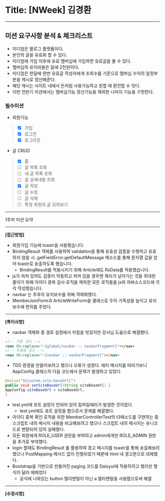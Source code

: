 # Title: [NWeek] 김경환

---

## 미션 요구사항 분석 & 체크리스트

- 미디엄은 블로그 플랫폼이다.
- 본인의 글을 유료화 할 수 있다.
- 미디엄에 가입 이후에 유료 멤버십에 가입하면 유료글을 볼 수 있다.
- 멤버십의 유지비용은 달에 2천원이다.
- 미디엄은 한달에 한번 유료글 작성자에게 조회수를 기준으로 멤버십 수익의 일정부분을 캐시로 정산해준다.
- 해당 캐시는 사이트 내에서 돈처럼 사용가능하고 원할 때 환전할 수 잇다.
- 이번 전반기 미션에서는 멤버십기능 정산기능을 제외한 나머지 기능을 구현한다.

### 필수미션

- 회원기능
>- [x] 가입
>- [x] 로그인
>- [x] 로그아웃
- 글 CRUD
>- [x] 홈
>- [ ] 글 목록 조회
>- [ ] 내 글 목록 조회
>- [ ] 글 상세내용 조회
>- [x] 글 작성
>- [ ] 글 수정
>- [ ] 글 삭제
>- [ ] 특정 회원의 글 모아보기


---

1주차 미션 요약

---

**[접근방법]**

- 회원가입 기능에 toastr을 사용했습니다.
- BindingResult 객체를 사용하여 validation을 통해 유효성 검증을 수행하고 유효하지 않을 시 .getFieldError.getDefaultMessage 메소드를 통해 문자열 값을 얻어 toastr로 송출하도록 했습니다.
  - BindingResult를 적용시키기 위해 Article에도 RsData를 적용했습니다.
- js가 꺼져 있어도 검증이 작동하고 켜져 있을 경우엔 쿼리가 날아가는 것을 최대한 줄이기 위해 아이디 중복 검사 로직을 제외한 모든 로직들을 js와 자바소스코드에 각각 작성했습니다.
- navbar 는 추후의 유지보수를 위해 객체화했다.
- MemberJoinForm과 ArticleWriteForm을 클래스로 두어 가독성을 높이고 유지보수에 편의를 주었다.

---
**[특이사항]**
- navbar 객체화 중 경로 설정에서 차질을 빗었지만 강사님 도움으로 해결했다.
```html
<!-- 기존 코드 -->
<nav th:replace="~{global/navbar :: navbarFragment}"></nav>
<!-- 수정된 코드 -->
<nav th:replace="~{navbar :: navbarFragment}"></nav>
```
- TDD 환경을 만들어보려고 했으나 오류가 생겼다. 에러 메시지를 따라가보니 AppConfig 클래스의 다음 코드에서 문제가 발생하고 있었다
```java
@Value("${custom.site.baseUrl}")
public void setSiteBaseUrl(String siteBaseUrl) {
AppConfig.siteBaseUrl = siteBaseUrl;
}
```
- test.yml에 포트 설정이 안되어 있어 컴파일에러가 발생한 것이었다.
  - test.yml에도 포트 설정을 함으로서 문제를 해결했다.
- 아이디 중복 확인 로직을 위한 MemberControllerTest의 t3메소드를 구현하는 중 스크립트 내의 메시지 내용을 비교해보려고 했으나 스크립트 내의 메시지는 유니코드로 변환되어 있어 실패했다.
- 모든 회원에게 ROLE_USER 권한을 부여하고 admin에게만 ROLE_ADMIN 권한을 추가로 부여했다. 
- login 할때도 BindingResult 를 활용하여 경고 메시지를 toastr을 통해 송출해보려했으나 PostMapping 메서드 없이 진행되었기 때문에 html 내 경고문으로 대체했다.
- Bootstrap을 기반으로 만들어진 paging 코드를 Daisyui에 적용하려고 했지만 형식이 달라 헤매었다
  - 공식에 나와있는 button 엘리멘털이 아닌 a 엘리멘털을 사용함으로써 해결

---
**[수정사항]**
